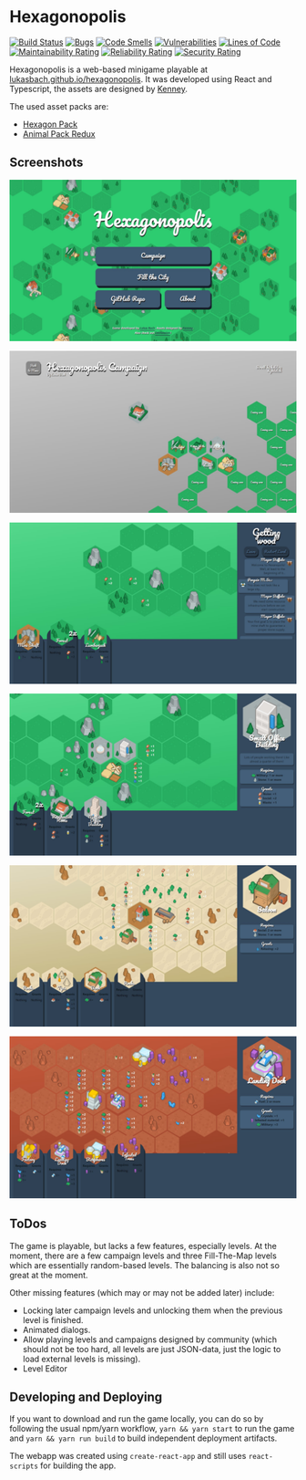 # Hexagonopolis

[![Build Status](https://travis-ci.com/lukasbach/hexagonopolis.svg?branch=master)](https://travis-ci.com/lukasbach/hexagonopolis)
[![Bugs](https://sonarcloud.io/api/project_badges/measure?project=lukasbach_hexagonopolis&metric=bugs)](https://sonarcloud.io/dashboard?id=lukasbach_hexagonopolis)
[![Code Smells](https://sonarcloud.io/api/project_badges/measure?project=lukasbach_hexagonopolis&metric=code_smells)](https://sonarcloud.io/dashboard?id=lukasbach_hexagonopolis)
[![Vulnerabilities](https://sonarcloud.io/api/project_badges/measure?project=lukasbach_hexagonopolis&metric=vulnerabilities)](https://sonarcloud.io/dashboard?id=lukasbach_hexagonopolis)
[![Lines of Code](https://sonarcloud.io/api/project_badges/measure?project=lukasbach_hexagonopolis&metric=ncloc)](https://sonarcloud.io/dashboard?id=lukasbach_hexagonopolis)
[![Maintainability Rating](https://sonarcloud.io/api/project_badges/measure?project=lukasbach_hexagonopolis&metric=sqale_rating)](https://sonarcloud.io/dashboard?id=lukasbach_hexagonopolis)
[![Reliability Rating](https://sonarcloud.io/api/project_badges/measure?project=lukasbach_hexagonopolis&metric=reliability_rating)](https://sonarcloud.io/dashboard?id=lukasbach_hexagonopolis)
[![Security Rating](https://sonarcloud.io/api/project_badges/measure?project=lukasbach_hexagonopolis&metric=security_rating)](https://sonarcloud.io/dashboard?id=lukasbach_hexagonopolis)

Hexagonopolis is a web-based minigame playable at 
[lukasbach.github.io/hexagonopolis](https://lukasbach.github.io/hexagonopolis/).
It was developed using React and Typescript, the assets are designed
by [Kenney](https://kenney.nl).

The used asset packs are: 

 * [Hexagon Pack](https://kenney.nl/assets/hexagon-pack)
 * [Animal Pack Redux](https://www.kenney.nl/assets/animal-pack-redux)

## Screenshots
![Screenshot](./screenshots/main-menu.jpg "Main Menu")

![Screenshot](./screenshots/campaign.jpg "Campaign")

![Screenshot](./screenshots/ingame-0.jpg "Ingame")

![Screenshot](./screenshots/ingame-1.jpg "Ingame")

![Screenshot](./screenshots/ingame-2.jpg "Ingame")

![Screenshot](./screenshots/ingame-3.jpg "Ingame")

## ToDos

The game is playable, but lacks a few features, especially levels. At the moment,
there are a few campaign levels and three Fill-The-Map levels which are essentially
random-based levels. The balancing is also not so great at the moment.

Other missing features (which may or may not be added later) include:

 * Locking later campaign levels and unlocking them when the previous level is finished.
 * Animated dialogs.
 * Allow playing levels and campaigns designed by community (which should not be too hard,
   all levels are just JSON-data, just the logic to load external levels is missing).
 * Level Editor

## Developing and Deploying

If you want to download and run the game locally, you can
do so by following the usual npm/yarn workflow, ``yarn && yarn start``
to run the game and ``yarn && yarn run build`` to build independent
deployment artifacts.

The webapp was created using ``create-react-app`` and still uses
``react-scripts`` for building the app.

    
